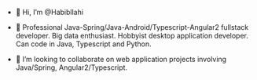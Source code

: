 - 👋 Hi, I’m @Habibllahi
- 👀 Professional Java-Spring/Java-Android/Typescript-Angular2 fullstack developer. Big data enthusiast. Hobbyist desktop application developer. Can code in Java,        Typescript and Python. 

- 💞️ I’m looking to collaborate on web application projects involving Java/Spring, Angular2/Typescript.

<!---
Habibllahi/Habibllahi is a ✨ special ✨ repository because its `README.md` (this file) appears on your GitHub proYou can click the Preview link to take a look at your changes.
--->

